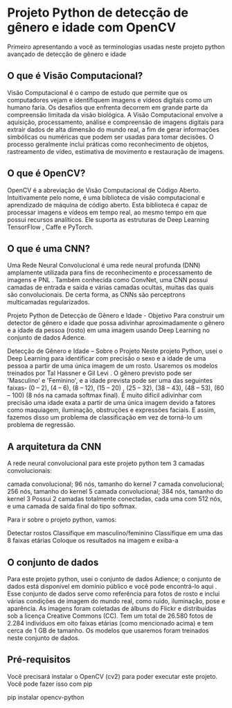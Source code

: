 # Projeto Python de detecção de gênero e idade com OpenCV

Primeiro apresentando a você as terminologias usadas neste projeto python avançado de detecção de gênero e idade

## O que é Visão Computacional?
Visão Computacional é o campo de estudo que permite que os computadores vejam e identifiquem imagens e vídeos digitais como um humano faria. Os desafios que enfrenta decorrem em grande parte da compreensão limitada da visão biológica. A Visão Computacional envolve a aquisição, processamento, análise e compreensão de imagens digitais para extrair dados de alta dimensão do mundo real, a fim de gerar informações simbólicas ou numéricas que podem ser usadas para tomar decisões. O processo geralmente inclui práticas como reconhecimento de objetos, rastreamento de vídeo, estimativa de movimento e restauração de imagens.

## O que é OpenCV?
OpenCV é a abreviação de Visão Computacional de Código Aberto. Intuitivamente pelo nome, é uma biblioteca de visão computacional e aprendizado de máquina de código aberto. Esta biblioteca é capaz de processar imagens e vídeos em tempo real, ao mesmo tempo em que possui recursos analíticos. Ele suporta as estruturas de Deep Learning TensorFlow , Caffe e PyTorch.

## O que é uma CNN?
Uma Rede Neural Convolucional é uma rede neural profunda (DNN) amplamente utilizada para fins de reconhecimento e processamento de imagens e PNL . Também conhecida como ConvNet, uma CNN possui camadas de entrada e saída e várias camadas ocultas, muitas das quais são convolucionais. De certa forma, as CNNs são perceptrons multicamadas regularizados.

Projeto Python de Detecção de Gênero e Idade - Objetivo
Para construir um detector de gênero e idade que possa adivinhar aproximadamente o gênero e a idade da pessoa (rosto) em uma imagem usando Deep Learning no conjunto de dados Adence.

Detecção de Gênero e Idade – Sobre o Projeto
Neste projeto Python, usei o Deep Learning para identificar com precisão o sexo e a idade de uma pessoa a partir de uma única imagem de um rosto. Usaremos os modelos treinados por Tal Hassner e Gil Levi . O gênero previsto pode ser 'Masculino' e 'Feminino', e a idade prevista pode ser uma das seguintes faixas- (0 – 2), (4 – 6), (8 – 12), (15 – 20) , (25 – 32), (38 – 43), (48 – 53), (60 – 100) (8 nós na camada softmax final). É muito difícil adivinhar com precisão uma idade exata a partir de uma única imagem devido a fatores como maquiagem, iluminação, obstruções e expressões faciais. E assim, fazemos disso um problema de classificação em vez de torná-lo um problema de regressão.

## A arquitetura da CNN
A rede neural convolucional para este projeto python tem 3 camadas convolucionais:

camada convolucional; 96 nós, tamanho do kernel 7
camada convolucional; 256 nós, tamanho do kernel 5
camada convolucional; 384 nós, tamanho do kernel 3
Possui 2 camadas totalmente conectadas, cada uma com 512 nós, e uma camada de saída final do tipo softmax.

Para ir sobre o projeto python, vamos:

Detectar rostos
Classifique em masculino/feminino
Classifique em uma das 8 faixas etárias
Coloque os resultados na imagem e exiba-a

## O conjunto de dados
Para este projeto python, usei o conjunto de dados Adience; o conjunto de dados está disponível em domínio público e você pode encontrá-lo aqui . Esse conjunto de dados serve como referência para fotos de rosto e inclui várias condições de imagem do mundo real, como ruído, iluminação, pose e aparência. As imagens foram coletadas de álbuns do Flickr e distribuídas sob a licença Creative Commons (CC). Tem um total de 26.580 fotos de 2.284 indivíduos em oito faixas etárias (como mencionado acima) e tem cerca de 1 GB de tamanho. Os modelos que usaremos foram treinados neste conjunto de dados.

## Pré-requisitos
Você precisará instalar o OpenCV (cv2) para poder executar este projeto. Você pode fazer isso com pip

pip instalar opencv-python


